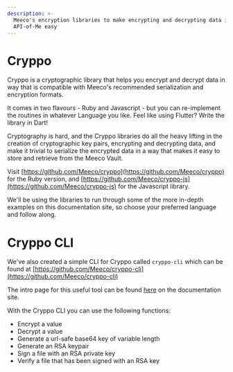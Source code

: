 ```yaml
---
description: >-
  Meeco's encryption libraries to make encrypting and decrypting data in the
  API-of-Me easy
---
```


# Cryppo

Cryppo is a cryptographic library that helps you encrypt and decrypt data in way that is compatible with Meeco's recommended serialization and encryption formats.

It comes in two flavours - Ruby and Javascript - but you can re-implement the routines in whatever Language you like. Feel like using Flutter? Write the library in Dart!

Cryptography is hard, and the Cryppo libraries do all the heavy lifting in the creation of cryptographic key pairs, encrypting and decrypting data, and make it trivial to serialize the encrypted data in a way that makes it easy to store and retrieve from the Meeco Vault.

Visit [https://github.com/Meeco/cryppo](https://github.com/Meeco/cryppo) for the Ruby version, and [https://github.com/Meeco/cryppo-js](https://github.com/Meeco/cryppo-js) for the Javascript library.

We'll be using the libraries to run through some of the more in-depth examples on this documentation site, so choose your preferred language and follow along.

# Cryppo CLI

We've also created a simple CLI for Cryppo called `cryppo-cli` which can be found at [https://github.com/Meeco/cryppo-cli](https://github.com/Meeco/cryppo-cli)

The intro page for this useful tool can be found [here](cryppo-cli.md) on the documentation site.

With the Cryppo CLI you can use the following functions:

* Encrypt a value
* Decrypt a value
* Generate a url-safe base64 key of variable length
* Generate an RSA keypair
* Sign a file with an RSA private key
* Verify a file that has been signed with an RSA key
